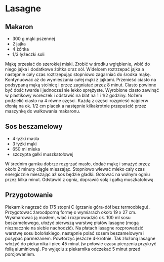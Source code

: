 # Lasagne

## Makaron 

- 300 g mąki pszennej
- 2 jajka 
- 4 żółtka 
- 1/3 łyżeczki soli 

Mąkę przesiać do szerokiej miski. Zrobić w środku wgłębienie, wbić do niego jajka i dodatkowe żółtka oraz sól. Widelcem roztrzepać jajka a następnie cały czas roztrzepując stopniowo zagarniać do środka mąkę. Kontynuować aż do wymieszania całej mąki z jajkami. Przenieść ciasto na podsypaną mąką stolnicę i przez zagniatać przez 8 minut. Ciasto powinno być dość twarde i jednocześnie lekko sprężyste. Wyrobione ciasto zawinąć w plastikowy woreczek i odstawić na blat na 1 i 1/2 godziny. Nożem podzielić ciasto na 4 równe części. Każdą z części rozgnieść najpierw dłonią na ok. 1/2 cm placek a następnie kilkakrotnie przepuścić przez maszynkę do wałkowania makaronu. 

## Sos beszamelowy 

- 4 łyżki masła 
- 3 łyżki mąki 
- 650 ml mleka 
- szczypta gałki muszkatołowej 

W średnim garnku dobrze rozgrzać masło, dodać mąkę i smażyć przez około 2 minuty ciągle mieszając. Stopniowo wlewać mleko cały czas energicznie mieszając aż sos będzie gładki. Gotować na wolnym ogniu przez kilka minut. Odstawić z ognia, doprawić solą i gałką muszkatołową. 

## Przygotowanie

Piekarnik nagrzać do 175 stopni C (grzanie góra-dół bez termoobiegu). Przygotować żaroodporną formę o wymiarach około 19 x 27 cm. Wysmarować ją masłem, wlać i rozprowadzić ok. 100 ml sosu beszamelowego, ułożyć pierwszą warstwę płatów lasagne (mogą nieznacznie na siebie nachodzić). Na płatach lasagne rozprowadzić warstwę sosu bolońskiego, następnie polać sosem beszamelowym i posypać parmezanem. Powtórzyć jeszcze 4-krotnie. Tak złożoną lasagne włożyć do piekarnika i piec 45 minut (w połowie czasu pieczenia przykryć folią aluminiową). Po wyjęciu z piekarnika odczekać 5 minut przed porcjowaniem. 